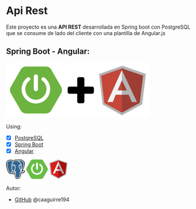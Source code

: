 # Api Rest 
Este proyecto es una **API REST** desarrollada en Spring boot con PostgreSQL que se consume de lado del cliente con una plantilla de Angular.js
## Spring Boot - Angular:
 ![GitHub](/img/spring-angular.png)
 
Using:
* [x] [PostgreSQL](https://www.postgresql.org/)
* [x] [Spring Boot](https://spring.io/projects/spring-boot) 
* [x] [Angular](https://angular.io/)

![Logo](/img/postgresql.png)
![Logo](/img/spring-boot.png)
![Logo](/img/angular.png)

Autor:
*  [GitHub](https://github.com/caaguirre194)
	 @caaguirre194

